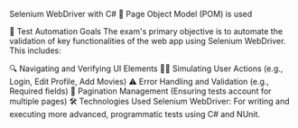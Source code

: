 Selenium WebDriver with C#
🔧 Page Object Model (POM) is used

🎯 Test Automation Goals
The exam's primary objective is to automate the validation of key functionalities of the web app using Selenium WebDriver. This includes:

🔍 Navigating and Verifying UI Elements
🧑‍💻 Simulating User Actions (e.g., Login, Edit Profile, Add Movies)
⚠️ Error Handling and Validation (e.g., Required fields)
📄 Pagination Management (Ensuring tests account for multiple pages)
🛠️ Technologies Used
Selenium WebDriver: For writing and executing more advanced, programmatic tests using C# and NUnit.
